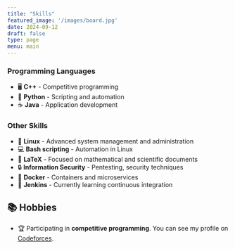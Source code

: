 ```yaml
---
title: "Skills"
featured_image: '/images/board.jpg'
date: 2024-09-12
draft: false
type: page
menu: main
---
```

### Programming Languages
- 🖥️ **C++** - Competitive programming
- 🐍 **Python** - Scripting and automation
- ☕ **Java** - Application development

### Other Skills
- 🐧 **Linux** - Advanced system management and administration
- 💻 **Bash scripting** - Automation in Linux
- 📄 **LaTeX** - Focused on mathematical and scientific documents
- 🔒 **Information Security** - Pentesting, security techniques
- 🐋 **Docker** - Containers and microservices
- 🚧 **Jenkins** - Currently learning continuous integration

## 📚 Hobbies

- 🏆 Participating in **competitive programming**. You can see my profile on [Codeforces](https://codeforces.com/profile/newdei).